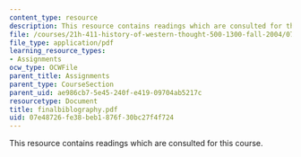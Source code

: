 ```yaml
---
content_type: resource
description: This resource contains readings which are consulted for this course.
file: /courses/21h-411-history-of-western-thought-500-1300-fall-2004/07e48726fe38beb1876f30bc27f4f724_finalbiblography.pdf
file_type: application/pdf
learning_resource_types:
- Assignments
ocw_type: OCWFile
parent_title: Assignments
parent_type: CourseSection
parent_uid: ae986cb7-5e45-240f-e419-09704ab5217c
resourcetype: Document
title: finalbiblography.pdf
uid: 07e48726-fe38-beb1-876f-30bc27f4f724
---
```

This resource contains readings which are consulted for this course.

